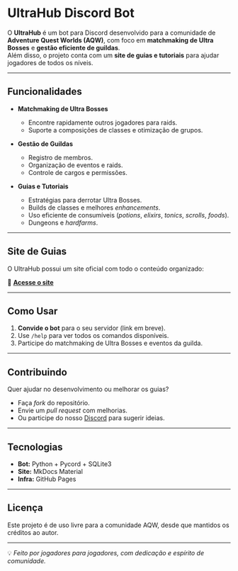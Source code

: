 # UltraHub Discord Bot

O **UltraHub** é um bot para Discord desenvolvido para a comunidade de **Adventure Quest Worlds (AQW)**, com foco em **matchmaking de Ultra Bosses** e **gestão eficiente de guildas**.  
Além disso, o projeto conta com um **site de guias e tutoriais** para ajudar jogadores de todos os níveis.

---

## Funcionalidades

- **Matchmaking de Ultra Bosses**
  - Encontre rapidamente outros jogadores para raids.
  - Suporte a composições de classes e otimização de grupos.
  
- **Gestão de Guildas**
  - Registro de membros.
  - Organização de eventos e raids.
  - Controle de cargos e permissões.

- **Guias e Tutoriais**
  - Estratégias para derrotar Ultra Bosses.
  - Builds de classes e melhores *enhancements*.
  - Uso eficiente de consumíveis (*potions*, *elixirs*, *tonics*, *scrolls*, *foods*).
  - Dungeons e *hardfarms*.

---

## Site de Guias

O UltraHub possui um site oficial com todo o conteúdo organizado:

🔗 **[Acesse o site](https://ultrahub-bot.github.io)**  

---

## Como Usar

1. **Convide o bot** para o seu servidor (link em breve).
2. Use `/help` para ver todos os comandos disponíveis.
3. Participe do matchmaking de Ultra Bosses e eventos da guilda.

---

## Contribuindo

Quer ajudar no desenvolvimento ou melhorar os guias?  
- Faça *fork* do repositório.
- Envie um *pull request* com melhorias.
- Ou participe do nosso [Discord](https://discord.gg/YAuXU4wJS8) para sugerir ideias.

---

## Tecnologias

- **Bot:** Python + Pycord + SQLite3
- **Site:** MkDocs Material
- **Infra:** GitHub Pages

---

## Licença

Este projeto é de uso livre para a comunidade AQW, desde que mantidos os créditos ao autor.

---

💡 *Feito por jogadores para jogadores, com dedicação e espírito de comunidade.*
